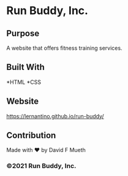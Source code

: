 # Run Buddy, Inc.

## Purpose
A website that offers fitness training services.

## Built With
*HTML
*CSS

## Website
https://lernantino.github.io/run-buddy/

## Contribution
Made with ❤️️ by David F Mueth

### ©️2021 Run Buddy, Inc.
